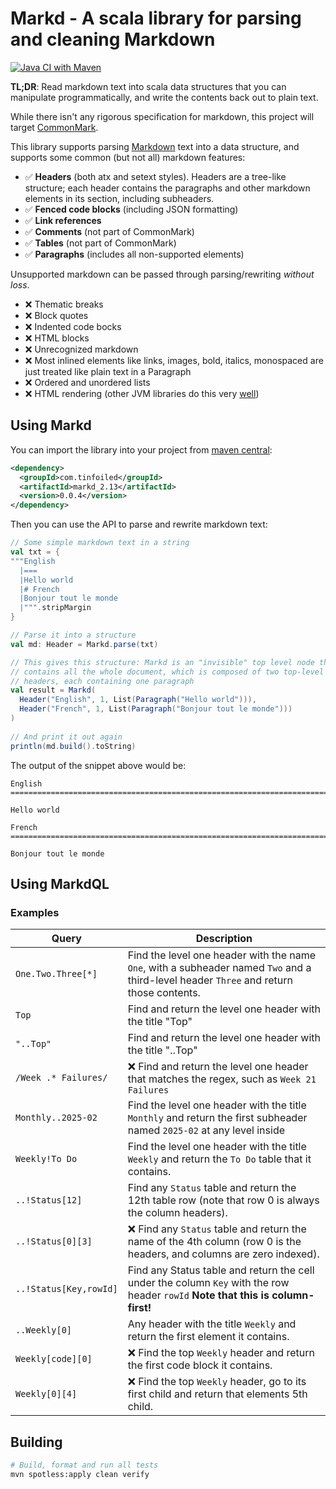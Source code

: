 Markd - A scala library for parsing and cleaning Markdown
==============================================================================

[![Java CI with Maven](https://github.com/RyanSkraba/markd/actions/workflows/maven.yml/badge.svg)](https://github.com/RyanSkraba/markd/actions/workflows/maven.yml)

**TL;DR**: Read markdown text into scala data structures that you can manipulate programmatically, and write the contents back out to plain text.

While there isn't any rigorous specification for markdown, this project will target [CommonMark](https://commonmark.org).

This library supports parsing [Markdown](https://en.wikipedia.org/wiki/Markdown) text into a data structure, and supports some common (but not all) markdown features:

* ✅ **Headers** (both atx and setext styles). Headers are a tree-like structure; each header contains the paragraphs and other markdown elements in its section, including subheaders.
* ✅ **Fenced code blocks** (including JSON formatting)
* ✅ **Link references**
* ✅ **Comments** (not part of CommonMark)
* ✅ **Tables** (not part of CommonMark)
* ✅ **Paragraphs** (includes all non-supported elements)

Unsupported markdown can be passed through parsing/rewriting _without loss_.

* ❌ Thematic breaks
* ❌ Block quotes
* ❌ Indented code bocks
* ❌ HTML blocks
* ❌ Unrecognized markdown
* ❌ Most inlined elements like links, images, bold, italics, monospaced are just treated like plain text in a Paragraph
* ❌ Ordered and unordered lists
* ❌ HTML rendering (other JVM libraries do this very [well](https://github.com/commonmark/commonmark-java))

<!--
Internal notes:

https://spec.commonmark.org/current/#thematic-breaks

TODO:
- Add Break parsing
- Add indented code block parsing  
- FormatCfg 
  - minify
  - atx or setext
  - fenced break style

```bash
  __query_examples=$(byexample_go_markd query --query $'..Using MarkdQL.Examples.!Query' readme.md)
  awk -v newblock="$__query_examples" '
            BEGIN { replacing=0 }
            /{{{/{ print; print newblock; print "}}}"; replacing=1; next }
            /}}}/ && replacing { replacing=0; next }
            !replacing { print }
          ' "$(find . -name MarkdQL.scala)" >/tmp/MarkdQL.scala &&
    mv /tmp/MarkdQL.scala "$(find . -name MarkdQL.scala)"
```

-->

Using Markd
------------------------------------------------------------------------------

You can import the library into your project from [maven central](https://central.sonatype.com/artifact/com.tinfoiled/markd_2.13):

```xml
<dependency>
  <groupId>com.tinfoiled</groupId>
  <artifactId>markd_2.13</artifactId>
  <version>0.0.4</version>
</dependency>
```

Then you can use the API to parse and rewrite markdown text:

```scala
// Some simple markdown text in a string
val txt = {
"""English
  |===
  |Hello world
  |# French
  |Bonjour tout le monde
  |""".stripMargin
}

// Parse it into a structure
val md: Header = Markd.parse(txt)

// This gives this structure: Markd is an "invisible" top level node that
// contains all the whole document, which is composed of two top-level 
// headers, each containing one paragraph
val result = Markd(
  Header("English", 1, List(Paragraph("Hello world"))),
  Header("French", 1, List(Paragraph("Bonjour tout le monde")))
)
  
// And print it out again  
println(md.build().toString)
```

The output of the snippet above would be:

```m̀arkdown
English
==============================================================================

Hello world

French
==============================================================================

Bonjour tout le monde
```

Using MarkdQL
------------------------------------------------------------------------------

### Examples

| Query                  | Description                                                                                                                             |
|------------------------|-----------------------------------------------------------------------------------------------------------------------------------------|
| `One.Two.Three[*]`     | Find the level one header with the name `One`, with a subheader named `Two` and a third-level header `Three` and return those contents. |
| `Top`                  | Find and return the level one header with the title "Top"                                                                               |
| `"..Top"`              | Find and return the level one header with the title "..Top"                                                                             |
| `/Week .* Failures/`   | ❌ Find and return the level one header that matches the regex, such as `Week 21 Failures`                                               |
| `Monthly..2025-02`     | Find the level one header with the title `Monthly` and return the first subheader named `2025-02` at any level inside                   |
| `Weekly!To Do`         | Find the level one header with the title `Weekly` and return the `To Do` table that it contains.                                        |
| `..!Status[12]`        | Find any `Status` table and return the 12th table row (note that row 0 is always the column headers).                                   |
| `..!Status[0][3]`      | ❌ Find any `Status` table and return the name of the 4th column (row 0 is the headers, and columns are zero indexed).                   |
| `..!Status[Key,rowId]` | Find any Status table and return the cell under the column `Key` with the row header `rowId`  **Note that this is column-first!**       |
| `..Weekly[0]`          | Any header with the title `Weekly` and return the first element it contains.                                                            |
| `Weekly[code][0]`      | ❌ Find the top `Weekly` header and return the first code block it contains.                                                             |
| `Weekly[0][4]`         | ❌ Find the top `Weekly` header, go to its first child and return that elements 5th child.                                               |

Building
------------------------------------------------------------------------------

```sh
# Build, format and run all tests
mvn spotless:apply clean verify
```
